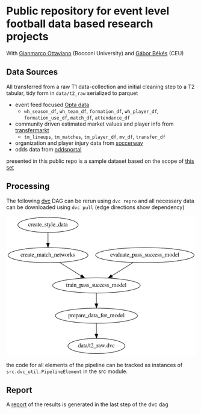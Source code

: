 # Public repository for event level football data based research projects

With [Gianmarco Ottaviano](https://sites.google.com/view/gipottaviano) 
(Bocconi University) and 
[Gábor Békés](https://sites.google.com/site/bekesg/) (CEU)

## Data Sources

All transferred from a raw T1 data-collection and initial cleaning
step to a T2 tabular, tidy form in `data/t2_raw` serialized to parquet

- event feed focused [Opta data](https://www.docdroid.net/ymMGPRQ/opta-playground-f24-documentation-pdf) 
  - `wh_season_df`, `wh_team_df`, `formation_df`, `wh_player_df`, `formation_use_df`, `match_df`, `attendance_df`
- community driven estimated market values and player info from [transfermarkt](https://www.transfermarkt.com/)
  - `tm_lineups`, `tm_matches`, `tm_player_df`, `mv_df`, `transfer_df`
- organization and player injury data from [soccerway](https://uk.soccerway.com/)
- odds data from [oddsportal](https://www.oddsportal.com/)

presented in this public repo is a sample dataset based on the scope of
[this set](https://figshare.com/collections/Soccer_match_event_dataset/4415000/5)

## Processing

The following [dvc](https://dvc.org/) DAG can be rerun using `dvc repro`
 and all necessary data can be downloaded using `dvc pull` 
 (edge directions show dependency)

![dvc-pipeline](dvcdag.png)

the code for all elements of the pipeline can be tracked as instances of 
`src.dvc_util.PipelineElement` in the src module. 

## Report

A [report](reports/main_report.md) of the results is generated
in the last step of the dvc dag
